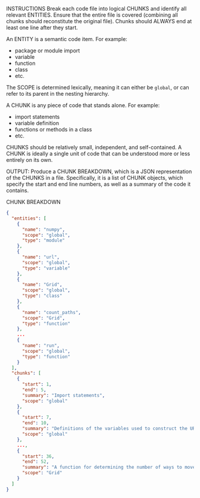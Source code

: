 INSTRUCTIONS
Break each code file into logical CHUNKS and identify all relevant ENTITIES.
Ensure that the entire file is covered (combining all chunks should reconstitute the original file).
Chunks should ALWAYS end at least one line after they start.

An ENTITY is a semantic code item.
For example:
- package or module import
- variable
- function
- class
- etc.

The SCOPE is determined lexically, meaning it can either be `global`,
or can refer to its parent in the nesting hierarchy.

A CHUNK is any piece of code that stands alone.
For example:
- import statements
- variable definition
- functions or methods in a class
- etc.

CHUNKS should be relatively small, independent, and self-contained.
A CHUNK is ideally a single unit of code that can be understood more or less entirely on its own.

OUTPUT: Produce a CHUNK BREAKDOWN, which is a JSON representation of the CHUNKS in a file.
Specifically, it is a list of CHUNK objects, which specify the start and end line numbers,
as well as a summary of the code it contains.

CHUNK BREAKDOWN
```json
{
  "entities": [
    {
      "name": "numpy",
      "scope": "global",
      "type": "module"
    },
    {
      "name": "url",
      "scope": "global",
      "type": "variable"
    },
    {
      "name": "Grid",
      "scope": "global",
      "type": "class"
    },
    {
      "name": "count_paths",
      "scope": "Grid",
      "type": "function"
    },
    ...
    {
      "name": "run",
      "scope": "global",
      "type": "function"
    }
  ],
  "chunks": [
    {
      "start": 1,
      "end": 5,
      "summary": "Import statements",
      "scope": "global"
    },
    {
      "start": 7,
      "end": 10,
      "summary": "Definitions of the variables used to construct the URL connection string.",
      "scope": "global"
    },
    ...,
    {
      "start": 36,
      "end": 52,
      "summary": "A function for determining the number of ways to move from the top-left corner of a grid to bottom-right by taking steps in only the down or right directions.",
      "scope": "Grid"
    }
  ]
}
```
